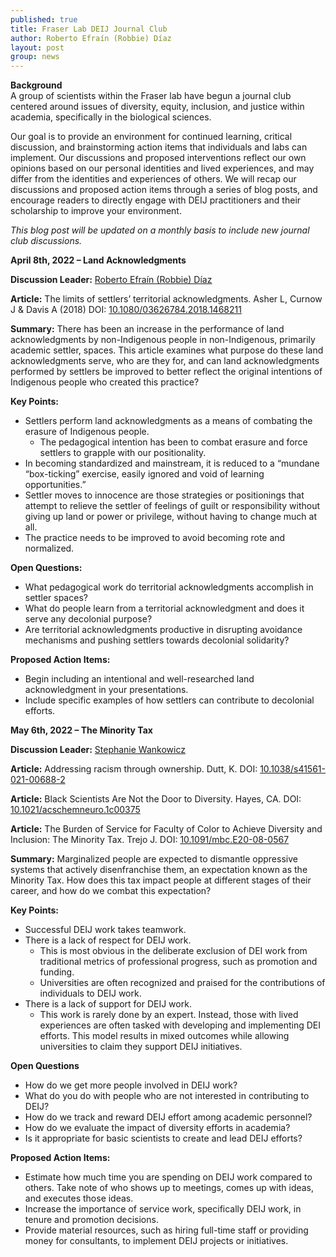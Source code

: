 ```yaml
---
published: true
title: Fraser Lab DEIJ Journal Club
author: Roberto Efraín (Robbie) Díaz
layout: post
group: news
---
```

**Background**
<br>
A group of scientists within the Fraser lab have begun a journal club centered around issues of diversity, equity, inclusion, and justice within academia, specifically in the biological sciences.

Our goal is to provide an environment for continued learning, critical discussion, and brainstorming action items that individuals and labs can implement. Our discussions and proposed interventions reflect our own opinions based on our personal identities and lived experiences, and may differ from the identities and experiences of others. We will recap our discussions and proposed action items through a series of blog posts, and encourage readers to directly engage with DEIJ practitioners and their scholarship to improve your environment.

*This blog post will be updated on a monthly basis to include new journal club discussions.*



**April 8th, 2022 – Land Acknowledgments**


**Discussion Leader:** [Roberto Efraín (Robbie) Díaz](/members/#Roberto%20Efraín%20(Robbie)%20Díaz)


**Article:** The limits of settlers’ territorial acknowledgments. Asher L, Curnow J & Davis A (2018) DOI: [10.1080/03626784.2018.1468211](https://www.tandfonline.com/doi/full/10.1080/03626784.2018.1468211)


**Summary:** There has been an increase in the performance of land acknowledgments by non-Indigenous people in non-Indigenous, primarily academic settler, spaces. This article examines what purpose do these land acknowledgments serve, who are they for, and can land acknowledgments performed by settlers be improved to better reflect the original intentions of Indigenous people who created this practice?


**Key Points:**
- Settlers perform land acknowledgments as a means of combating the erasure of Indigenous people.
	- The pedagogical intention has been to combat erasure and force settlers to grapple with our positionality.
- In becoming standardized and mainstream, it is reduced to a “mundane “box-ticking” exercise, easily ignored and void of learning opportunities.”
- Settler moves to innocence are those strategies or positionings that attempt to relieve the settler of feelings of guilt or responsibility without giving up land or power or privilege, without having to change much at all.
- The practice needs to be improved to avoid becoming rote and normalized.


**Open Questions:**
- What pedagogical work do territorial acknowledgments accomplish in settler spaces?
- What do people learn from a territorial acknowledgment and does it serve any decolonial purpose?
- Are territorial acknowledgments productive in disrupting avoidance mechanisms and pushing settlers towards decolonial solidarity?


**Proposed Action Items:**
- Begin including an intentional and well-researched land acknowledgment in your presentations.
- Include specific examples of how settlers can contribute to decolonial efforts.




**May 6th, 2022 – The Minority Tax**


**Discussion Leader:** [Stephanie Wankowicz](/members/#Stephanie%20Wankowicz)


**Article:** Addressing racism through ownership. Dutt, K. DOI: [10.1038/s41561-021-00688-2](https://www.nature.com/articles/s41561-021-00688-2)


**Article:** Black Scientists Are Not the Door to Diversity. Hayes, CA. DOI: [10.1021/acschemneuro.1c00375](https://pubs.acs.org/doi/10.1021/acschemneuro.1c00375)


**Article:** The Burden of Service for Faculty of Color to Achieve Diversity and Inclusion: The Minority Tax. Trejo J. DOI: [10.1091/mbc.E20-08-0567](https://www.molbiolcell.org/doi/10.1091/mbc.E20-08-0567)


**Summary:** Marginalized people are expected to dismantle oppressive systems that actively disenfranchise them, an expectation known as the Minority Tax. How does this tax impact people at different stages of their career, and how do we combat this expectation?


**Key Points:**
- Successful DEIJ work takes teamwork.
- There is a lack of respect for DEIJ work.
	- This is most obvious in the deliberate exclusion of DEI work from traditional metrics of professional progress, such as promotion and funding.
	- Universities are often recognized and praised for the contributions of individuals to DEIJ work.
- There is a lack of support for DEIJ work.
	-	This work is rarely done by an expert. Instead, those with lived experiences are often tasked with developing and implementing DEI efforts. This model results in mixed outcomes while allowing universities to claim they support DEIJ initiatives.


**Open Questions**
- How do we get more people involved in DEIJ work?
- What do you do with people who are not interested in contributing to DEIJ?
- How do we track and reward DEIJ effort among academic personnel?
- How do we evaluate the impact of diversity efforts in academia?
- Is it appropriate for basic scientists to create and lead DEIJ efforts?


**Proposed Action Items:**
- Estimate how much time you are spending on DEIJ work compared to others. Take note of who shows up to meetings, comes up with ideas, and executes those ideas.
- Increase the importance of service work, specifically DEIJ work, in tenure and promotion decisions.
- Provide material resources, such as hiring full-time staff or providing money for consultants, to implement DEIJ projects or initiatives.




<!-- **June 10th, 2022 – Examining the STEM Pipeline Metaphor**


**Discussion Leader:** [Christian Macdonald](/members/#Christian%20Macdonald)


**Article:** Reimagining the Pipeline: Advancing STEM Diversity, Persistence, and Success.
Allen-Ramdial S.A.A, & Campbell A.G. (2014). DOI: [10.1093/biosci/biu076](https://doi.org/10.1093/biosci/biu076)


**Article:** Improving Underrepresented Minority Student Persistence in STEM.
Estrada M, Burnett M, Campbell AG, Campbell P. B, Denetclaw WF, Gutiérrez CG, Hurtado S, John G. H, Matsui J, McGee R, Okpodu CM, Robinson TJ, Summers MF, Werner-Washburne M, & Zavala M. (2016). DOI: [10.1187/cbe.16-01-0038](https://doi.org/10.1187/cbe.16-01-0038)


**Article:** Problematizing the STEM Pipeline Metaphor: Is the STEM Pipeline Metaphor Serving Our Students and the STEM Workforce?
Cannady MA, Greenwald E, and Harris KN. (2014). DOI:[10.1002/sce.21108](https://doi.org/10.1002/sce.21108)


**Article:** Planting Equity: Using What We Know to Cultivate Growth as a Plant Biology Community. Montgomery BL. (2020). DOI: [10.1105/tpc.20.00589](https://doi.org/10.1105/tpc.20.00589)


**Summary:**


**Key Points:**


**Open Questions:**


**Proposed Action Items:**




**July 15th, 2022 – Implicit Gender Bias**


**Discussion Leader:** [Stephanie Wankowicz](/members/#Stephanie%20Wankowicz)


**Article:** Committees with Implicit Biases Promote Fewer Women When They Do Not Believe Gender Bias Exists. Régner I, Thinus-Blanc C, Netter A, Schmader T, & Huguet P. (2019). DOI:[10.1038/s41562-019-0686-3](https://doi.org/10.1038/s41562-019-0686-3)


**Summary:**


**Key Points:**
-

**Open Questions:**


**Proposed Action Items:**




**August 19th, 2022 – Peer Review**


**Discussion Leader:** [Roberto Efraín (Robbie) Díaz](/members/#Roberto%20Efraín%20(Robbie)%20Díaz)


**Article:** Unprofessional Peer Reviews Disproportionately Harm Underrepresented Groups in STEM. Silbiger NJ, & Stubler AD (2019) DOI: [10.1080/03626784.2018.1468211](https://www.tandfonline.com/doi/full/10.1080/03626784.2018.1468211)


**Summary:**


**Key Points:**


**Open Questions:**


**Proposed Action Items:** -->
